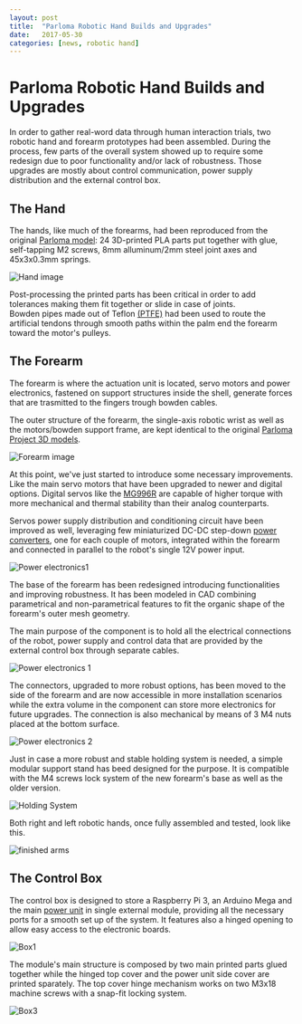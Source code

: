 ```yaml
---
layout: post
title:  "Parloma Robotic Hand Builds and Upgrades"
date:   2017-05-30
categories: [news, robotic hand]
---
```



# Parloma Robotic Hand Builds and Upgrades

In order to gather real-word data through human interaction trials, two robotic hand and forearm prototypes had been assembled. 
During the process, few parts of the overall system showed up to require some redesign due to poor functionality and/or lack of robustness. Those upgrades are mostly about control communication, power supply distribution and the external control box. 

## The Hand        
The hands, like much of the forearms, had been reproduced from the original [Parloma model](https://www.thingiverse.com/thing:701446): 24 3D-printed PLA parts put together with glue, self-tapping M2 screws, 8mm alluminum/2mm steel joint axes and 45x3x0.3mm springs. 

![Hand image](/assets/imgs/2018-03-03-parloma-imgs/IMG_0282.png)

Post-processing the printed parts has been critical in order to add tolerances making them fit together or slide in case of joints.   
Bowden pipes made out of Teflon [(PTFE)](https://en.wikipedia.org/wiki/Polytetrafluoroethylene) had been used to route the artificial tendons through smooth paths within the palm end the forearm toward the motor's pulleys. 

## The Forearm 
The forearm is where the actuation unit is located, servo motors and power electronics, fastened on support structures inside the shell, generate forces that are trasmitted to the fingers trough bowden cables.

The outer structure of the forearm, the single-axis robotic wrist as well as the motors/bowden support frame, are kept identical to the original [Parloma Project 3D models](https://www.thingiverse.com/thing:701494).  

![Forearm image](/assets/imgs/2018-03-03-parloma-imgs/IMG_0354.png)

At this point, we've just started to introduce some necessary improvements. Like the main servo motors that have been upgraded to newer and digital options. Digital servos like the [MG996R](https://www.amazon.com/Qunqi-MG996R-Digital-Torque-Helicopter/dp/B014KONJZY/ref=sr_1_5?ie=UTF8&qid=1520184911&sr=8-5&keywords=MG996R) are capable of higher torque with more  mechanical and thermal stability than their analog counterparts.

Servos power supply distribution and conditioning circuit have been improved as well, leveraging few miniaturized DC-DC step-down [power converters](https://www.amazon.com/eBoot-MP1584EN-Converter-Adjustable-Module/dp/B01MQGMOKI/ref=sr_1_7?ie=UTF8&qid=1520169701&sr=8-7&keywords=Buck+Converter+DC+DC+Step+Down), one for each couple of motors, integrated within the forearm and connected in parallel to the robot's single 12V power input.  

![Power electronics1](/assets/imgs/2018-03-03-parloma-imgs/IMG_0405.png)

The base of the forearm has been redesigned introducing functionalities and improving robustness. It has been modeled in CAD combining parametrical and non-parametrical features to fit the organic shape of the forearm's outer mesh geometry. 

The main purpose of the component is to hold all the electrical connections of the robot, power supply and control data that are provided by the external control box through separate cables.

![Power electronics 1](/assets/imgs/2018-03-03-parloma-imgs/Base_combo.png)
 
The connectors, upgraded to more robust options, has been moved to the side of the forearm and are now accessible in more installation scenarios while the extra volume in the component can store more electronics for future upgrades. The connection is also mechanical by means of 3 M4 nuts placed at the bottom surface.  

![Power electronics 2](/assets/imgs/2018-03-03-parloma-imgs/IMG_0322.jpeg)

Just in case a more robust and stable holding system is needed, a simple modular support stand has beed designed for the purpose. It is compatible with the M4 screws lock system of the new forearm's base as well as the older version. 

![Holding System](/assets/imgs/2018-03-03-parloma-imgs/Stand.png)

Both right and left robotic hands, once fully assembled and tested, look like this. 

![finished arms](/assets/imgs/2018-03-03-parloma-imgs/Finished_arms.jpg)

## The Control Box 
  
The control box is designed to store a Raspberry Pi 3, an Arduino Mega and the main [power unit](https://www.amazon.com/DROK-Converter-110-220V-Regulator-Switching/dp/B075R7ZVMH/ref=sr_1_1?ie=UTF8&qid=1520288706&sr=8-1&keywords=DROK®+power+AC-DC+DC+12V+8.5) in single external module, providing all the necessary ports for a smooth set up of the system. It features also a hinged opening to allow easy access to the electronic boards.

![Box1](/assets/imgs/2018-03-03-parloma-imgs/box1.jpeg)

The module's main structure is composed by two main printed parts glued together while the hinged top cover and the power unit side cover are printed sparately. The top cover hinge mechanism works on two M3x18 machine screws with a snap-fit locking system.   

![Box3](/assets/imgs/2018-03-03-parloma-imgs/box3.png)

